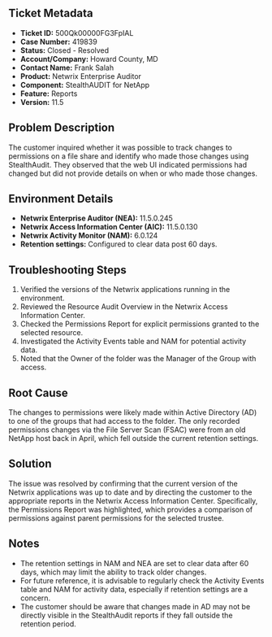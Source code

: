 ## Ticket Metadata
- **Ticket ID:** 500Qk00000FG3FpIAL
- **Case Number:** 419839
- **Status:** Closed - Resolved
- **Account/Company:** Howard County, MD
- **Contact Name:** Frank Salah
- **Product:** Netwrix Enterprise Auditor
- **Component:** StealthAUDIT for NetApp
- **Feature:** Reports
- **Version:** 11.5

## Problem Description
The customer inquired whether it was possible to track changes to permissions on a file share and identify who made those changes using StealthAudit. They observed that the web UI indicated permissions had changed but did not provide details on when or who made those changes.

## Environment Details
- **Netwrix Enterprise Auditor (NEA):** 11.5.0.245
- **Netwrix Access Information Center (AIC):** 11.5.0.130
- **Netwrix Activity Monitor (NAM):** 6.0.124
- **Retention settings:** Configured to clear data post 60 days.

## Troubleshooting Steps
1. Verified the versions of the Netwrix applications running in the environment.
2. Reviewed the Resource Audit Overview in the Netwrix Access Information Center.
3. Checked the Permissions Report for explicit permissions granted to the selected resource.
4. Investigated the Activity Events table and NAM for potential activity data.
5. Noted that the Owner of the folder was the Manager of the Group with access.

## Root Cause
The changes to permissions were likely made within Active Directory (AD) to one of the groups that had access to the folder. The only recorded permissions changes via the File Server Scan (FSAC) were from an old NetApp host back in April, which fell outside the current retention settings.

## Solution
The issue was resolved by confirming that the current version of the Netwrix applications was up to date and by directing the customer to the appropriate reports in the Netwrix Access Information Center. Specifically, the Permissions Report was highlighted, which provides a comparison of permissions against parent permissions for the selected trustee.

## Notes
- The retention settings in NAM and NEA are set to clear data after 60 days, which may limit the ability to track older changes.
- For future reference, it is advisable to regularly check the Activity Events table and NAM for activity data, especially if retention settings are a concern.
- The customer should be aware that changes made in AD may not be directly visible in the StealthAudit reports if they fall outside the retention period.